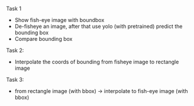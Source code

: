 Task 1
- Show fish-eye image with boundbox 
- De-fisheye an image, after that use yolo (with pretrained) predict the bounding box
- Compare bounding box


Task 2: 
- Interpolate the coords of bounding from fisheye image to rectangle image


Task 3:
- from rectangle image (with bbox) -> interpolate to fish-eye image (with bbox)

